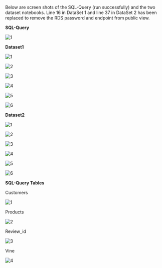 Below are screen shots of the SQL-Query (run successfully) and the two dataset notebooks. Line 16 in DataSet 1 and line 37 in DataSet 2 has been replaced to remove the RDS password and endpoint from public view.

**SQL-Query**

![1](Screenshots/SQL-Query.PNG)

**Dataset1**


![1](Screenshots/Dataset1-1.PNG)


![2](Screenshots/Dataset1-2.PNG)


![3](Screenshots/Dataset1-3.PNG)


![4](Screenshots/Dataset1-4.PNG)


![5](Screenshots/Dataset1-5.PNG)


![6](Screenshots/Dataset1-6.PNG)


**Dataset2**


![1](Screenshots/Dataset2-1.PNG)


![2](Screenshots/Dataset2-2.PNG)


![3](Screenshots/Dataset2-3.PNG)


![4](Screenshots/Dataset2-4.PNG)


![5](Screenshots/Dataset2-5.PNG)


![6](Screenshots/Dataset2-6.PNG)


**SQL-Query Tables**

Customers

![1](Screenshots/SQL_customers_Table.PNG)

Products

![2](Screenshots/SQL_products_Table.PNG)

Review_id

![3](Screenshots/SQL_review_id_table_Table.PNG)

Vine

![4](Screenshots/SQL_vine_table.PNG)


